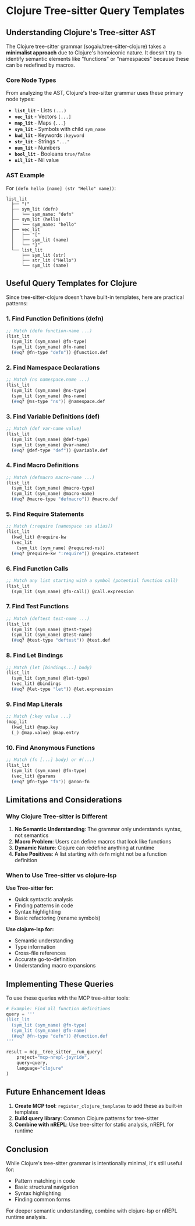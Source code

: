 # Clojure Tree-sitter Query Templates

## Understanding Clojure's Tree-sitter AST

The Clojure tree-sitter grammar (sogaiu/tree-sitter-clojure) takes a **minimalist approach** due to Clojure's homoiconic nature. It doesn't try to identify semantic elements like "functions" or "namespaces" because these can be redefined by macros.

### Core Node Types

From analyzing the AST, Clojure's tree-sitter grammar uses these primary node types:

- **`list_lit`** - Lists `(...)` 
- **`vec_lit`** - Vectors `[...]`
- **`map_lit`** - Maps `{...}`
- **`sym_lit`** - Symbols with child `sym_name`
- **`kwd_lit`** - Keywords `:keyword`
- **`str_lit`** - Strings `"..."`
- **`num_lit`** - Numbers
- **`bool_lit`** - Booleans `true/false`
- **`nil_lit`** - Nil value

### AST Example

For `(defn hello [name] (str "Hello" name))`:

```
list_lit
  ├── "("
  ├── sym_lit (defn)
  │   └── sym_name: "defn"
  ├── sym_lit (hello)
  │   └── sym_name: "hello"
  ├── vec_lit
  │   ├── "["
  │   ├── sym_lit (name)
  │   └── "]"
  └── list_lit
      ├── sym_lit (str)
      ├── str_lit ("Hello")
      └── sym_lit (name)
```

## Useful Query Templates for Clojure

Since tree-sitter-clojure doesn't have built-in templates, here are practical patterns:

### 1. Find Function Definitions (defn)

```scm
;; Match (defn function-name ...)
(list_lit
  (sym_lit (sym_name) @fn-type)
  (sym_lit (sym_name) @fn-name)
  (#eq? @fn-type "defn")) @function.def
```

### 2. Find Namespace Declarations

```scm
;; Match (ns namespace.name ...)
(list_lit
  (sym_lit (sym_name) @ns-type)
  (sym_lit (sym_name) @ns-name)
  (#eq? @ns-type "ns")) @namespace.def
```

### 3. Find Variable Definitions (def)

```scm
;; Match (def var-name value)
(list_lit
  (sym_lit (sym_name) @def-type)
  (sym_lit (sym_name) @var-name)
  (#eq? @def-type "def")) @variable.def
```

### 4. Find Macro Definitions

```scm
;; Match (defmacro macro-name ...)
(list_lit
  (sym_lit (sym_name) @macro-type)
  (sym_lit (sym_name) @macro-name)
  (#eq? @macro-type "defmacro")) @macro.def
```

### 5. Find Require Statements

```scm
;; Match (:require [namespace :as alias])
(list_lit
  (kwd_lit) @require-kw
  (vec_lit
    (sym_lit (sym_name) @required-ns))
  (#eq? @require-kw ":require")) @require.statement
```

### 6. Find Function Calls

```scm
;; Match any list starting with a symbol (potential function call)
(list_lit
  (sym_lit (sym_name) @fn-call)) @call.expression
```

### 7. Find Test Functions

```scm
;; Match (deftest test-name ...)
(list_lit
  (sym_lit (sym_name) @test-type)
  (sym_lit (sym_name) @test-name)
  (#eq? @test-type "deftest")) @test.def
```

### 8. Find Let Bindings

```scm
;; Match (let [bindings...] body)
(list_lit
  (sym_lit (sym_name) @let-type)
  (vec_lit) @bindings
  (#eq? @let-type "let")) @let.expression
```

### 9. Find Map Literals

```scm
;; Match {:key value ...}
(map_lit
  (kwd_lit) @map.key
  (_) @map.value) @map.entry
```

### 10. Find Anonymous Functions

```scm
;; Match (fn [...] body) or #(...)
(list_lit
  (sym_lit (sym_name) @fn-type)
  (vec_lit) @params
  (#eq? @fn-type "fn")) @anon-fn
```

## Limitations and Considerations

### Why Clojure Tree-sitter is Different

1. **No Semantic Understanding**: The grammar only understands syntax, not semantics
2. **Macro Problem**: Users can define macros that look like functions
3. **Dynamic Nature**: Clojure can redefine anything at runtime
4. **False Positives**: A list starting with `defn` might not be a function definition

### When to Use Tree-sitter vs clojure-lsp

**Use Tree-sitter for:**
- Quick syntactic analysis
- Finding patterns in code
- Syntax highlighting
- Basic refactoring (rename symbols)

**Use clojure-lsp for:**
- Semantic understanding
- Type information
- Cross-file references
- Accurate go-to-definition
- Understanding macro expansions

## Implementing These Queries

To use these queries with the MCP tree-sitter tools:

```python
# Example: Find all function definitions
query = '''
(list_lit
  (sym_lit (sym_name) @fn-type)
  (sym_lit (sym_name) @fn-name)
  (#eq? @fn-type "defn")) @function.def
'''

result = mcp__tree_sitter__run_query(
    project="mcp-nrepl-joyride",
    query=query,
    language="clojure"
)
```

## Future Enhancement Ideas

1. **Create MCP tool**: `register_clojure_templates` to add these as built-in templates
2. **Build query library**: Common Clojure patterns for tree-sitter
3. **Combine with nREPL**: Use tree-sitter for static analysis, nREPL for runtime

## Conclusion

While Clojure's tree-sitter grammar is intentionally minimal, it's still useful for:
- Pattern matching in code
- Basic structural navigation
- Syntax highlighting
- Finding common forms

For deeper semantic understanding, combine with clojure-lsp or nREPL runtime analysis.